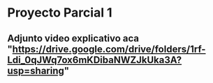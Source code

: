 # Proyecto Parcial 1
## Adjunto video explicativo aca "https://drive.google.com/drive/folders/1rf-Ldi_0qJWq7ox6mKDibaNWZJkUka3A?usp=sharing"
